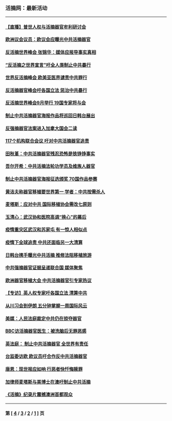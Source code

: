 ### 活摘网：最新活动
---
#### [【直播】普世人权与活摘器官牟利研讨会](../../pages/nf5883/n13425146.md?02240430) 
#### [欧洲议会议员：欧议会应曝光中共活摘器官](../../pages/nf5883/n13336571.md?02240430) 
#### [反活摘世界峰会 张锦华：媒体应报导事实真相](../../pages/nf5883/n13278502.md?02240430) 
#### [“反活摘之世界宣言”吁全人类制止中共暴行](../../pages/nf5883/n13259730.md?02240430) 
#### [世界反活摘峰会 欧美亚医界谴责中共罪行](../../pages/nf5883/n13253550.md?02240430) 
#### [反活摘器官峰会吁各国立法 惩治中共暴行](../../pages/nf5883/n13245052.md?02240430) 
#### [反活摘世界峰会9月举行 19国专家将与会](../../pages/nf5883/n13201492.md?02240430) 
#### [制止中共活摘器官海报作品将巡回日韩台展出](../../pages/nf5883/n13177791.md?02240430) 
#### [反强摘器官法案进入加拿大国会二读](../../pages/nf5883/n13033450.md?02240430) 
#### [117个机构联合会议 吁对中共活摘器官追责](../../pages/nf5883/n12775087.md?02240430) 
#### [田秋堇：中共活摘器官残忍恐怖是铁铮铮事实](../../pages/nf5883/n12702148.md?02240430) 
#### [吾尔开希：中共活摘法轮功学员及维族人器官](../../pages/nf5883/n12693197.md?02240430) 
#### [制止中共活摘器官海报征选颁奖 70国作品参赛](../../pages/nf5883/n12692050.md?02240430) 
#### [黄洁夫称器官移植要世界第一 学者：中共按需杀人](../../pages/nf5883/n12572329.md?02240430) 
#### [麦塔斯：应对中共 国际移植协会需改七原则](../../pages/nf5883/n12514711.md?02240430) 
#### [玉清心：武汉协和医院高调“换心”的幕后](../../pages/nf5883/n12298730.md?02240430) 
#### [疫情重灾区武汉和苏家屯 有一惊人相似点](../../pages/nf5883/n12150824.md?02240430) 
#### [疫情下全球追责 中共还面临另一大清算](../../pages/nf5883/n12070397.md?02240430) 
#### [日韩台携手曝光中共活摘 推修法阻移植旅游](../../pages/nf5883/n11712046.md?02240430) 
#### [中共强摘器官证据呈递联合国 媒体聚焦](../../pages/nf5883/n11546426.md?02240430) 
#### [欧洲器官移植大会 中共活摘器官引专家热议](../../pages/nf5883/n11539095.md?02240430) 
#### [【专访】英人权专家吁各国立法 清算中共](../../pages/nf5883/n11367315.md?02240430) 
#### [从川习会到伊朗 五分钟掌握一周国际风云](../../pages/nf5883/n11338520.md?02240430) 
#### [美媒：人民法庭裁定中共仍在掠夺器官](../../pages/nf5883/n11334897.md?02240430) 
#### [BBC访活摘器官医生：被洗脑后无罪恶感](../../pages/nf5883/n11335935.md?02240430) 
#### [英法庭： 制止中共活摘器官 全世界有责任](../../pages/nf5883/n11330691.md?02240430) 
#### [台监委访欧 欧议员吁合作反中共活摘器官](../../pages/nf5883/n11109190.md?02240430) 
#### [唐恩：现世报应如响 行恶者快忏悔赎罪](../../pages/nf5883/n11104016.md?02240430) 
#### [加律师麦塔斯与美博士在澳吁制止中共活摘](../../pages/nf5883/n10724764.md?02240430) 
#### [《活摘》纪录片震撼澳洲首都观众](../../pages/nf5883/n10722747.md?02240430) 

---
#### 第 [ [4](./4.md?02240430) / [3](./3.md?02240430) / [2](./2.md?02240430) / [1](./1.md?02240430) ] 页
